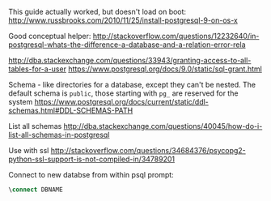 ---
---


This guide actually worked, but doesn't load on boot:
http://www.russbrooks.com/2010/11/25/install-postgresql-9-on-os-x

Good conceptual helper:
http://stackoverflow.com/questions/12232640/in-postgresql-whats-the-difference-a-database-and-a-relation-error-rela

http://dba.stackexchange.com/questions/33943/granting-access-to-all-tables-for-a-user
https://www.postgresql.org/docs/9.0/static/sql-grant.html

Schema - like directories for a database, except they can't be nested. The default schema is `public`, those starting with `pg_` are reserved for the system
https://www.postgresql.org/docs/current/static/ddl-schemas.html#DDL-SCHEMAS-PATH

List all schemas
http://dba.stackexchange.com/questions/40045/how-do-i-list-all-schemas-in-postgresql

Use with ssl
http://stackoverflow.com/questions/34684376/psycopg2-python-ssl-support-is-not-compiled-in/34789201

Connect to new databse from within psql prompt:

  ```sql
  \connect DBNAME
  ```
